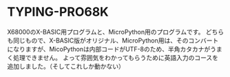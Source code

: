 # TYPING-PRO68K
X68000のX-BASIC用プログラムと、MicroPython用のプログラムです。
どちらも同じもので、X-BASIC版がオリジナル、MicroPython用は、そのコンバートになりますが、MicoPythonは内部コードがUTF-8のため、半角カタカナがうまく処理できません。
よって雰囲気をわかってもらうために英語入力のコースを追加しました。（そしてこれしか動かない）

